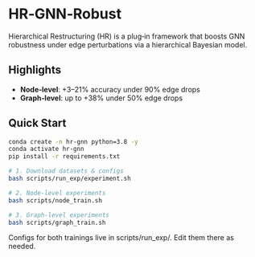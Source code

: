 # HR‑GNN‑Robust

Hierarchical Restructuring (HR) is a plug‑in framework that boosts GNN robustness under edge perturbations via a hierarchical Bayesian model.

## Highlights
- **Node‑level**: +3–21% accuracy under 90% edge drops  
- **Graph‑level**: up to +38% under 50% edge drops  

## Quick Start

```bash
conda create -n hr-gnn python=3.8 -y
conda activate hr-gnn
pip install -r requirements.txt

# 1. Download datasets & configs
bash scripts/run_exp/experiment.sh

# 2. Node‑level experiments
bash scripts/node_train.sh

# 3. Graph‑level experiments
bash scripts/graph_train.sh

```


Configs for both trainings live in scripts/run_exp/. Edit them there as needed.